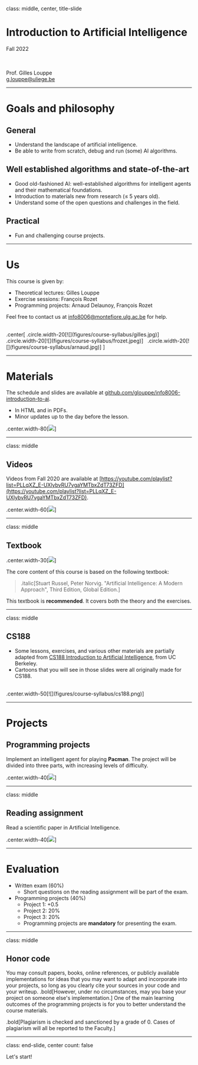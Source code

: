 class: middle, center, title-slide

# Introduction to Artificial Intelligence

Fall 2022

<br><br>
Prof. Gilles Louppe<br>
[g.louppe@uliege.be](mailto:g.louppe@uliege.be)

---

# Goals and philosophy

## General 
- Understand the landscape of artificial intelligence.
- Be able to write from scratch, debug and run (some) AI algorithms.

## Well established algorithms and state-of-the-art
- Good old-fashioned AI: well-established algorithms for intelligent agents and their mathematical foundations.
- Introduction to materials new from research ($\leq$ 5 years old).
- Understand some of the open questions and challenges in the field.

## Practical
- Fun and challenging course projects.

---

# Us

This course is given by:
- Theoretical lectures: Gilles Louppe
- Exercise sessions: François Rozet
- Programming projects: Arnaud Delaunoy, François Rozet

Feel free to contact us at [info8006@montefiore.ulg.ac.be](mailto:info8006@montefiore.ulg.ac.be) for help.

<br>
.center[
.circle.width-20[![](figures/course-syllabus/gilles.jpg)] &nbsp;
.circle.width-20[![](figures/course-syllabus/frozet.jpeg)] &nbsp;
.circle.width-20[![](figures/course-syllabus/arnaud.jpg)]
]

---

# Materials

The schedule and slides are available at [github.com/glouppe/info8006-introduction-to-ai](https://github.com/glouppe/info8006-introduction-to-ai).
- In HTML and in PDFs.
- Minor updates up to the day before the lesson.

.center.width-80[![](figures/course-syllabus/slides.png)]

---

class: middle

## Videos

Videos from Fall 2020 are available at [https://youtube.com/playlist?list=PLLqXZ_E-UXlybvRU7vgaYMTbxZdT73ZFD](https://youtube.com/playlist?list=PLLqXZ_E-UXlybvRU7vgaYMTbxZdT73ZFD).

.center.width-60[![](figures/course-syllabus/youtube.png)]

---

class: middle

## Textbook

.center.width-30[![](./figures/course-syllabus/textbook.png)]

The core content of this course is based on the following textbook:

> .italic[Stuart Russel, Peter Norvig. "Artificial Intelligence: A Modern Approach", Third Edition, Global Edition.]

This textbook is **recommended**. It covers both the theory and the exercises.

---

class: middle

## CS188

- Some lessons, exercises, and various other materials are partially adapted from [CS188 Introduction to Artificial Intelligence](https://inst.eecs.berkeley.edu/~cs188/su21/), from UC Berkeley. 
- Cartoons that you will see in those slides were all originally made for CS188. 

<br>
.center.width-50[![](figures/course-syllabus/cs188.png)]

---

# Projects

## Programming projects

Implement an intelligent agent for playing **Pacman**. The project will be divided into three parts, with increasing levels of difficulty.

.center.width-40[![](figures/course-syllabus/pacman.png)]

---

class: middle

## Reading assignment

Read a scientific paper in Artificial Intelligence.

.center.width-40[![](figures/course-syllabus/alphago-paper.png)]

---

# Evaluation

- Written exam (60%)
    - Short questions on the reading assignment will be part of the exam.
- Programming projects (40%)
    - Project 1: +0.5
    - Project 2: 20%
    - Project 3: 20%
    - Programming projects are **mandatory** for presenting the exam.

---

class: middle

## Honor code

You may consult papers, books, online references, or publicly available implementations for ideas that you may want to adapt and incorporate into your projects, so long as you clearly cite your sources in your code and your writeup. .bold[However, under no circumstances, may you base your project on someone else's implementation.] One of the main learning outcomes of the programming projects is for you to better understand the course materials.

.bold[Plagiarism is checked and sanctioned by a grade of 0. Cases of plagiarism will all be reported to the Faculty.]

---

class: end-slide, center
count: false

Let's start!
